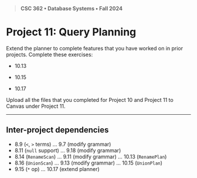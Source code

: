 > **CSC 362 • Database Systems • Fall 2024**
# Project 11: Query Planning

Extend the planner to complete features that you have worked on in prior projects. 
Complete these exercises:

- 10.13

- 10.15

- 10.17


Upload all the files that you completed for Project 10 and Project 11 to Canvas under Project 11.


---

## Inter-project dependencies

- 8.9 (`<`, `>` terms) ... 9.7 (modify grammar)
- 8.11 (`null` support) ... 9.18 (modify grammar)
- 8.14 (`RenameScan`) ... 9.11 (modify grammar) ... 10.13 (`RenamePlan`)
- 8.16 (`UnionScan`) ... 9.13 (modify grammar) ... 10.15 (`UnionPlan`)
- 9.15 (`*` op) ... 10.17 (extend planner)
